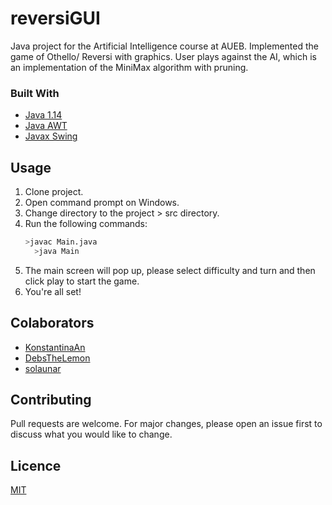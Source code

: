 # reversiGUI
Java project for the Artificial Intelligence course at AUEB. Implemented the game of Othello/ Reversi with graphics.
User plays against the AI, which is an implementation of the MiniMax algorithm with pruning.

### Built With
* [Java 1.14](https://docs.oracle.com/en/java/javase/14/docs/api/index.html)
* [Java AWT](https://docs.oracle.com/en/java/javase/14/docs/api/java.desktop/java/awt/package-summary.html)
* [Javax Swing](https://docs.oracle.com/en/java/javase/14/docs/api/java.desktop/javax/swing/package-summary.html)

## Usage
1. Clone project.
2. Open command prompt on Windows.
3. Change directory to the project > src directory.
4. Run the following commands:
   ```sh
   >javac Main.java
	 >java Main
   ```
5. The main screen will pop up, please select difficulty and turn and then click play to start the game.
6. You're all set!

## Colaborators 
* [KonstantinaAn](https://github.com/KonstantinaAn)
* [DebsTheLemon](https://github.com/DebsTheLemon)
* [solaunar](https://github.com/solaunar)

## Contributing
Pull requests are welcome. For major changes, please open an issue first to discuss what you would like to change.

## Licence
[MIT](https://choosealicense.com/licenses/mit/)
